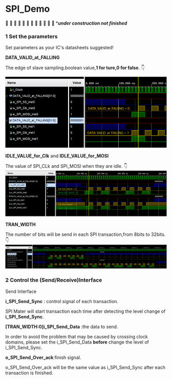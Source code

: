 # SPI_Demo

 :construction:  :construction:  :construction:  :construction:  :construction:  :construction:  :construction:  :construction:  :construction:  :construction:  :construction:  :construction: 
**************under construction not finished*************



### 1 Set the parameters
Set parameters as your IC's datasheets suggested!


**DATA_VALID_at_FALLING**

The edge of slave sampling.boolean value,**1 for ture,0 for false**. :point_down: 

![DATA_VALID_at_FALLING.png](https://github.com/KevinwangNs/SPI_Demo/blob/main/Image/DATA_VALID_at_FALLING.png)

**IDLE_VALUE_for_Clk**  and  **IDLE_VALUE_for_MOSI**   

 The value of SPI_CLk and SPI_MOSI when they are idle. :point_down: 
![IDLE_VALUE.png](https://github.com/KevinwangNs/SPI_Demo/blob/main/Image/IDLE_VALUE.png)

**TRAN_WIDTH**

The number of bits will be send in each SPI transaction,from 8bits to 32bits.  :point_down:  
![TRAN_WIDTH.png](https://github.com/KevinwangNs/SPI_Demo/blob/main/Image/TRAN_WIDTH.png)

### 2 Control the (Send/Receive)Interface
Send Interface

**i_SPI_Send_Sync** : control signal of each transaction.

SPI Mater will start transaction each time after detecting the level change of **i_SPI_Send_Sync**.

**[TRAN_WIDTH:0]i_SPI_Send_Data** :the data to send.

In order to avoid the problem that may be caused by crossing clock domains, please set the i_SPI_Send_Data **before** change the level of i_SPI_Send_Sync.

**o_SPI_Send_Over_ack**:finish signal.

o_SPI_Send_Over_ack will be the same value as i_SPI_Send_Sync after each transaction is finished.
